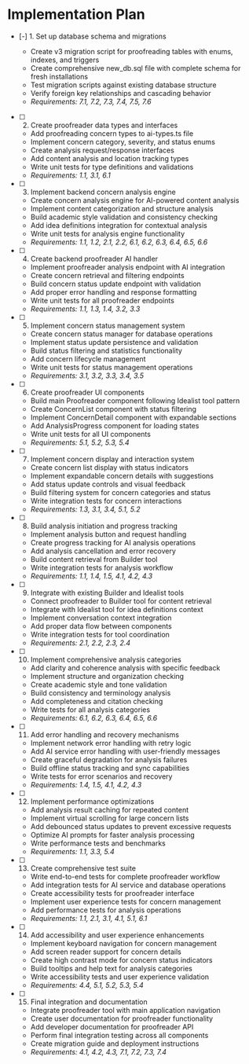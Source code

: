 # Implementation Plan

- [-] 1. Set up database schema and migrations




  - Create v3 migration script for proofreading tables with enums, indexes, and triggers
  - Create comprehensive new_db.sql file with complete schema for fresh installations
  - Test migration scripts against existing database structure
  - Verify foreign key relationships and cascading behavior
  - _Requirements: 7.1, 7.2, 7.3, 7.4, 7.5, 7.6_

- [ ] 2. Create proofreader data types and interfaces

  - Add proofreading concern types to ai-types.ts file
  - Implement concern category, severity, and status enums
  - Create analysis request/response interfaces
  - Add content analysis and location tracking types
  - Write unit tests for type definitions and validations
  - _Requirements: 1.1, 3.1, 6.1_

- [ ] 3. Implement backend concern analysis engine

  - Create concern analysis engine for AI-powered content analysis
  - Implement content categorization and structure analysis
  - Build academic style validation and consistency checking
  - Add idea definitions integration for contextual analysis
  - Write unit tests for analysis engine functionality
  - _Requirements: 1.1, 1.2, 2.1, 2.2, 6.1, 6.2, 6.3, 6.4, 6.5, 6.6_

- [ ] 4. Create backend proofreader AI handler

  - Implement proofreader analysis endpoint with AI integration
  - Create concern retrieval and filtering endpoints
  - Build concern status update endpoint with validation
  - Add proper error handling and response formatting
  - Write unit tests for all proofreader endpoints
  - _Requirements: 1.1, 1.3, 1.4, 3.2, 3.3_

- [ ] 5. Implement concern status management system

  - Create concern status manager for database operations
  - Implement status update persistence and validation
  - Build status filtering and statistics functionality
  - Add concern lifecycle management
  - Write unit tests for status management operations
  - _Requirements: 3.1, 3.2, 3.3, 3.4, 3.5_

- [ ] 6. Create proofreader UI components

  - Build main Proofreader component following Idealist tool pattern
  - Create ConcernList component with status filtering
  - Implement ConcernDetail component with expandable sections
  - Add AnalysisProgress component for loading states
  - Write unit tests for all UI components
  - _Requirements: 5.1, 5.2, 5.3, 5.4_

- [ ] 7. Implement concern display and interaction system

  - Create concern list display with status indicators
  - Implement expandable concern details with suggestions
  - Add status update controls and visual feedback
  - Build filtering system for concern categories and status
  - Write integration tests for concern interactions
  - _Requirements: 1.3, 3.1, 3.4, 5.1, 5.2_

- [ ] 8. Build analysis initiation and progress tracking

  - Implement analysis button and request handling
  - Create progress tracking for AI analysis operations
  - Add analysis cancellation and error recovery
  - Build content retrieval from Builder tool
  - Write integration tests for analysis workflow
  - _Requirements: 1.1, 1.4, 1.5, 4.1, 4.2, 4.3_

- [ ] 9. Integrate with existing Builder and Idealist tools

  - Connect proofreader to Builder tool for content retrieval
  - Integrate with Idealist tool for idea definitions context
  - Implement conversation context integration
  - Add proper data flow between components
  - Write integration tests for tool coordination
  - _Requirements: 2.1, 2.2, 2.3, 2.4_

- [ ] 10. Implement comprehensive analysis categories

  - Add clarity and coherence analysis with specific feedback
  - Implement structure and organization checking
  - Create academic style and tone validation
  - Build consistency and terminology analysis
  - Add completeness and citation checking
  - Write tests for all analysis categories
  - _Requirements: 6.1, 6.2, 6.3, 6.4, 6.5, 6.6_

- [ ] 11. Add error handling and recovery mechanisms

  - Implement network error handling with retry logic
  - Add AI service error handling with user-friendly messages
  - Create graceful degradation for analysis failures
  - Build offline status tracking and sync capabilities
  - Write tests for error scenarios and recovery
  - _Requirements: 1.4, 1.5, 4.1, 4.2, 4.3_

- [ ] 12. Implement performance optimizations

  - Add analysis result caching for repeated content
  - Implement virtual scrolling for large concern lists
  - Add debounced status updates to prevent excessive requests
  - Optimize AI prompts for faster analysis processing
  - Write performance tests and benchmarks
  - _Requirements: 1.1, 3.3, 5.4_

- [ ] 13. Create comprehensive test suite

  - Write end-to-end tests for complete proofreader workflow
  - Add integration tests for AI service and database operations
  - Create accessibility tests for proofreader interface
  - Implement user experience tests for concern management
  - Add performance tests for analysis operations
  - _Requirements: 1.1, 2.1, 3.1, 4.1, 5.1, 6.1_

- [ ] 14. Add accessibility and user experience enhancements

  - Implement keyboard navigation for concern management
  - Add screen reader support for concern details
  - Create high contrast mode for concern status indicators
  - Build tooltips and help text for analysis categories
  - Write accessibility tests and user experience validation
  - _Requirements: 4.4, 5.1, 5.2, 5.3, 5.4_

- [ ] 15. Final integration and documentation

  - Integrate proofreader tool with main application navigation
  - Create user documentation for proofreader functionality
  - Add developer documentation for proofreader API
  - Perform final integration testing across all components
  - Create migration guide and deployment instructions
  - _Requirements: 4.1, 4.2, 4.3, 7.1, 7.2, 7.3, 7.4_
